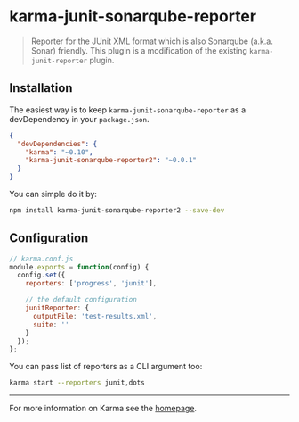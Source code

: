 # karma-junit-sonarqube-reporter

> Reporter for the JUnit XML format which is also Sonarqube (a.k.a. Sonar) friendly. This plugin is a modification of the existing `karma-junit-reporter` plugin.     

## Installation

The easiest way is to keep `karma-junit-sonarqube-reporter` as a devDependency in your `package.json`.
```json
{
  "devDependencies": {
    "karma": "~0.10",
    "karma-junit-sonarqube-reporter2": "~0.0.1"
  }
}
```

You can simple do it by:
```bash
npm install karma-junit-sonarqube-reporter2 --save-dev
```

## Configuration
```js
// karma.conf.js
module.exports = function(config) {
  config.set({
    reporters: ['progress', 'junit'],

    // the default configuration
    junitReporter: {
      outputFile: 'test-results.xml',
      suite: ''
    }
  });
};
```

You can pass list of reporters as a CLI argument too:
```bash
karma start --reporters junit,dots
```

----

For more information on Karma see the [homepage].


[homepage]: http://karma-runner.github.com
